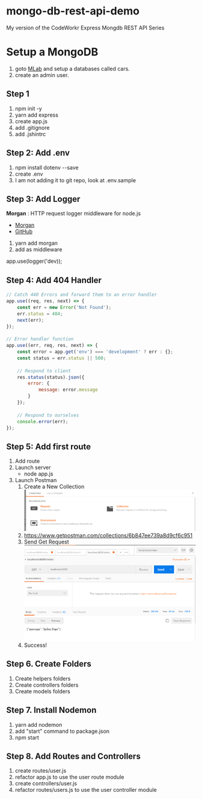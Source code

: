 # mongo-db-rest-api-demo
My version  of the CodeWorkr Express Mongdb REST API Series

# Setup a MongoDB

1. goto [MLab](https://mlab.com/) and setup a databases called cars.
1. create an admin user.

## Step 1

1. npm init -y
1. yarn add express
1. create app.js
1. add .gitignore
1. add .jshintrc

## Step 2: Add .env

1. npm install dotenv --save
1. create .env
1. I am not adding it to git repo, look at .env.sample

## Step 3: Add Logger

**Morgan** : HTTP request logger middleware for node.js

* [Morgan](https://www.npmjs.com/package/morgan)
* [GitHub](https://github.com/expressjs/morgan)

1. yarn add morgan
1. add as middleware

app.use(logger('dev));

## Step 4: Add 404 Handler

```javascript
// Catch 440 Errors and forward them to an error handler 
app.use((req, res, next) => {
    const err = new Error('Not Found');
    err.status = 404;
    next(err);
});

// Error handler function
app.use((err, req, res, next) => {
    const error = app.get('env') === 'development' ? err : {};
    const status = err.status || 500;

    // Respond to client
    res.status(status).json({
        error: {
            message: error.message
        }
    });

    // Respond to ourselves
    console.error(err);
});
```

## Step 5: Add first route

1. Add route
1. Launch server
    * node app.js
1. Launch Postman
    1. Create a New Collection
    ![Create a new Collection](/docs/postman-step1.PNG)
    1. https://www.getpostman.com/collections/6b847ee739a8d9cf6c951
    1. Send Get Request
    ![Get Request](/docs/postman-get-index.PNG)
    1. Success!

## Step 6. Create Folders

1. Create helpers folders
1. Create controllers folders
1. Create models folders

## Step 7. Install Nodemon

1. yarn add nodemon
1. add "start" command to package.json
1. npm start

## Step 8. Add Routes and Controllers

1. create routes/user.js
1. refactor app.js to use the user route module
1. create controllers/user.js
1. refactor routes/users.js to use the user controller module

